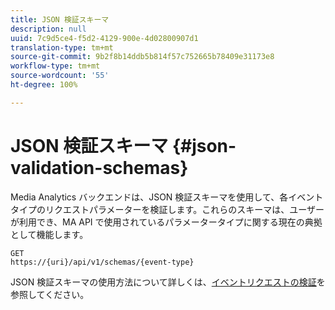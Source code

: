 ```yaml
---
title: JSON 検証スキーマ
description: null
uuid: 7c9d5ce4-f5d2-4129-900e-4d02800907d1
translation-type: tm+mt
source-git-commit: 9b2f8b14ddb5b814f57c752665b78409e31173e8
workflow-type: tm+mt
source-wordcount: '55'
ht-degree: 100%

---
```



# JSON 検証スキーマ {#json-validation-schemas}

Media Analytics バックエンドは、JSON 検証スキーマを使用して、各イベントタイプのリクエストパラメーターを検証します。これらのスキーマは、ユーザーが利用でき、MA API で使用されているパラメータータイプに関する現在の典拠として機能します。

```
GET
https://{uri}/api/v1/schemas/{event-type}
```

JSON 検証スキーマの使用方法について詳しくは、[イベントリクエストの検証](/help/media-collection-api/mc-api-impl/mc-api-validate-reqs.md)を参照してください。
